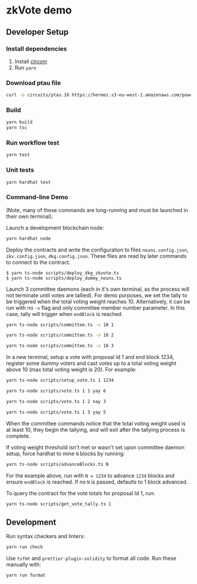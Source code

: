 zkVote demo
===========

## Developer Setup

### Install dependencies

1. Install [circom](https://docs.circom.io/getting-started/installation/)
2. Run `yarn`

### Download ptau file
```sh
curl -o circuits/ptau.16 https://hermez.s3-eu-west-1.amazonaws.com/powersOfTau28_hez_final_16.ptau
```

### Build

```sh
yarn build
yarn tsc
```

### Run workflow test

```sh
yarn test
```

### Unit tests

```sh
yarn hardhat test
```

### Command-line Demo

(Note, many of these commands are long-running and must be launched in their
own terminal).

Launch a development blockchain node:
```sh
yarn hardhat node
```

Deploy the contracts and write the configuration to files `nouns.config.json`, `zkv.config.json`, `dkg.config.json`.
These files are read by later commands to connect to the contract.

```console
$ yarn ts-node scripts/deploy_dkg_zkvote.ts
$ yarn ts-node scripts/deploy_dummy_nouns.ts
```

Launch 3 committee daemons (each in it's own terminal, as the process will not
terminate until votes are tallied).  For demo purposes, we set the tally to be
triggered when the total voting weight reaches 10. Alternatively, it can be run with no `-v` flag and only committee member number parameter. In this case, tally will trigger when `endBlock` is reached.

```sh
yarn ts-node scripts/committee.ts -v 10 1
```
```sh
yarn ts-node scripts/committee.ts -v 10 2
```
```sh
yarn ts-node scripts/committee.ts -v 10 3
```

In a new terminal, setup a vote with proposal Id 1 and end block 1234, register some dummy voters and cast votes up to a total voting weight above 10
(max total voting weight is 20).  For example:
```sh
yarn ts-node scripts/setup_vote.ts 1 1234
```

```sh
yarn ts-node scripts/vote.ts 1 1 yay 6
```
```sh
yarn ts-node scripts/vote.ts 1 2 nay 3
```
```sh
yarn ts-node scripts/vote.ts 1 3 yay 5
```

When the committee commands notice that the total voting weight used is at
least 10, they begin the tallying, and will exit after the tallying process is
complete.  

If voting weight threshold isn't met or wasn't set upon committee daemon setup, force hardhat to mine `N` blocks by running:

```sh
yarn ts-node scripts/advanceBlocks.ts N
```

For the example above, run with `N = 1234` to advance `1234` blocks and ensure `endBlock` is reached. If no `N` is passed, defaults to 1 block advanced.

To query the contract for the vote totals for proposal Id 1, run:

```sh
yarn ts-node scripts/get_vote_tally.ts 1
```

## Development

Run syntax checkers and linters:
```sh
yarn run check
```

Use `tsfmt` and `prettier-plugin-solidity` to format all code.  Run these manually with:
```sh
yarn run format
```
